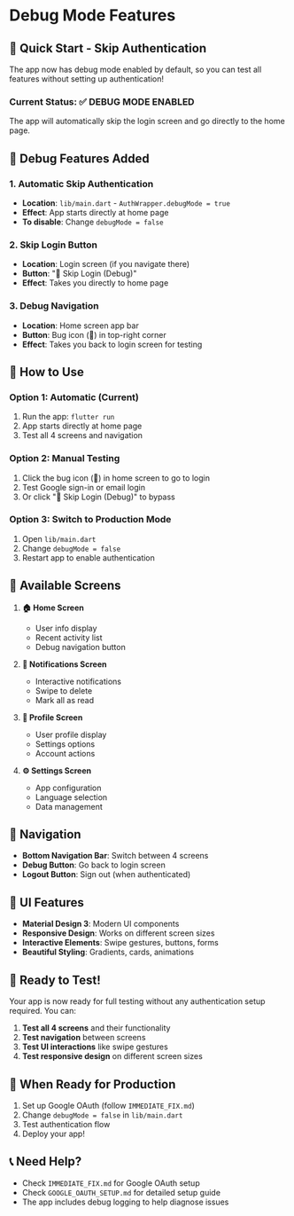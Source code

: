 # Debug Mode Features

## 🚀 Quick Start - Skip Authentication

The app now has debug mode enabled by default, so you can test all features without setting up authentication!

### Current Status: ✅ **DEBUG MODE ENABLED**

The app will automatically skip the login screen and go directly to the home page.

## 🔧 Debug Features Added

### 1. **Automatic Skip Authentication**
- **Location**: `lib/main.dart` - `AuthWrapper.debugMode = true`
- **Effect**: App starts directly at home page
- **To disable**: Change `debugMode = false`

### 2. **Skip Login Button**
- **Location**: Login screen (if you navigate there)
- **Button**: "🔧 Skip Login (Debug)"
- **Effect**: Takes you directly to home page

### 3. **Debug Navigation**
- **Location**: Home screen app bar
- **Button**: Bug icon (🐛) in top-right corner
- **Effect**: Takes you back to login screen for testing

## 🎯 How to Use

### **Option 1: Automatic (Current)**
1. Run the app: `flutter run`
2. App starts directly at home page
3. Test all 4 screens and navigation

### **Option 2: Manual Testing**
1. Click the bug icon (🐛) in home screen to go to login
2. Test Google sign-in or email login
3. Or click "🔧 Skip Login (Debug)" to bypass

### **Option 3: Switch to Production Mode**
1. Open `lib/main.dart`
2. Change `debugMode = false`
3. Restart app to enable authentication

## 📱 Available Screens

1. **🏠 Home Screen**
   - User info display
   - Recent activity list
   - Debug navigation button

2. **📱 Notifications Screen**
   - Interactive notifications
   - Swipe to delete
   - Mark all as read

3. **👤 Profile Screen**
   - User profile display
   - Settings options
   - Account actions

4. **⚙️ Settings Screen**
   - App configuration
   - Language selection
   - Data management

## 🔄 Navigation

- **Bottom Navigation Bar**: Switch between 4 screens
- **Debug Button**: Go back to login screen
- **Logout Button**: Sign out (when authenticated)

## 🎨 UI Features

- **Material Design 3**: Modern UI components
- **Responsive Design**: Works on different screen sizes
- **Interactive Elements**: Swipe gestures, buttons, forms
- **Beautiful Styling**: Gradients, cards, animations

## 🚀 Ready to Test!

Your app is now ready for full testing without any authentication setup required. You can:

1. **Test all 4 screens** and their functionality
2. **Test navigation** between screens
3. **Test UI interactions** like swipe gestures
4. **Test responsive design** on different screen sizes

## 🔧 When Ready for Production

1. Set up Google OAuth (follow `IMMEDIATE_FIX.md`)
2. Change `debugMode = false` in `lib/main.dart`
3. Test authentication flow
4. Deploy your app!

## 📞 Need Help?

- Check `IMMEDIATE_FIX.md` for Google OAuth setup
- Check `GOOGLE_OAUTH_SETUP.md` for detailed setup guide
- The app includes debug logging to help diagnose issues
